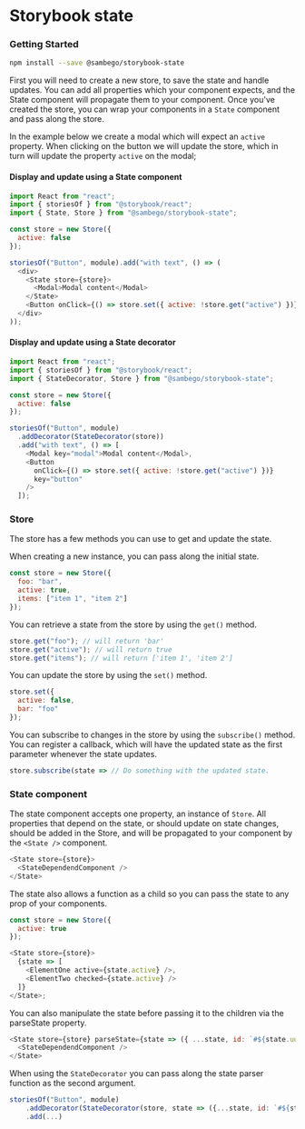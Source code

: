 # Storybook state

### Getting Started

```sh
npm install --save @sambego/storybook-state
```

First you will need to create a new store, to save the state and handle updates.
You can add all properties which your component expects, and the State component will propagate them to your component.
Once you've created the store, you can wrap your components in a `State` component and pass along the store.

In the example below we create a modal which will expect an `active` property.
When clicking on the button we will update the store, which in turn will update the property `active` on the modal;

#### Display and update using a State component

```js
import React from "react";
import { storiesOf } from "@storybook/react";
import { State, Store } from "@sambego/storybook-state";

const store = new Store({
  active: false
});

storiesOf("Button", module).add("with text", () => (
  <div>
    <State store={store}>
      <Modal>Modal content</Modal>
    </State>
    <Button onClick={() => store.set({ active: !store.get("active") })} />
  </div>
));
```

#### Display and update using a State decorator

```js
import React from "react";
import { storiesOf } from "@storybook/react";
import { StateDecorator, Store } from "@sambego/storybook-state";

const store = new Store({
  active: false
});

storiesOf("Button", module)
  .addDecorator(StateDecorator(store))
  .add("with text", () => [
    <Modal key="modal">Modal content</Modal>,
    <Button
      onClick={() => store.set({ active: !store.get("active") })}
      key="button"
    />
  ]);
```

### Store

The store has a few methods you can use to get and update the state.

When creating a new instance, you can pass along the initial state.

```js
const store = new Store({
  foo: "bar",
  active: true,
  items: ["item 1", "item 2"]
});
```

You can retrieve a state from the store by using the `get()` method.

```js
store.get("foo"); // will return 'bar'
store.get("active"); // will return true
store.get("items"); // will return ['item 1', 'item 2']
```

You can update the store by using the `set()` method.

```js
store.set({
  active: false,
  bar: "foo"
});
```

You can subscribe to changes in the store by using the `subscribe()` method.
You can register a callback, which will have the updated state as the first parameter whenever the state updates.

```js
store.subscribe(state => // Do something with the updated state.
```

### State component

The state component accepts one property, an instance of `Store`. All properties that depend on the state, or should update on state changes, should be added in the Store, and will be propagated to your component by the `<State />` component.

```js
<State store={store}>
  <StateDependendComponent />
</State>
```

The state also allows a function as a child so you can pass the state to any prop of your components.

```js
const store = new Store({
  active: true
});

<State store={store}>
  {state => [
    <ElementOne active={state.active} />,
    <ElementTwo checked={state.active} />
  ]}
</State>;
```

You can also manipulate the state before passing it to the children via the parseState property.

```js
<State store={store} parseState={state => ({ ...state, id: `#${state.uuid}` })}>
  <StateDependendComponent />
</State>
```

When using the `StateDecorator` you can pass along the state parser function as the second argument.

```js
storiesOf("Button", module)
    .addDecorator(StateDecorator(store, state => ({...state, id: `#${state.uuid}`}))
    .add(...)
```
